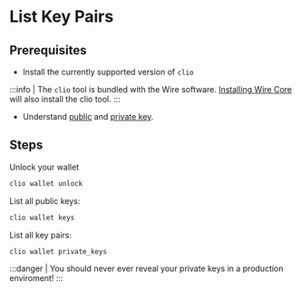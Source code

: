 # List Key Pairs

## Prerequisites

* Install the currently supported version of `clio`

:::info
| The `clio` tool is bundled with the Wire software. [Installing Wire Core](/docs/getting-started/install-dependencies.md) will also install the clio tool.
:::

* Understand [public](/docs/introduction/glossary.md#public-key) and [private key](/docs/introduction/glossary.md#private-key).

## Steps

Unlock your wallet

```sh
clio wallet unlock
```

List all public keys:

```sh
clio wallet keys
```

List all key pairs:

```sh
clio wallet private_keys

```

:::danger
| You should never ever reveal your private keys in a production enviroment!
:::
